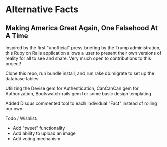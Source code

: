# Alternative Facts

## Making America Great Again, One Falsehood At A Time

Inspired by the first "unofficial" press briefing by the Trump administration, this Ruby on Rails application allows a user to present their own versions of reality for all to see and share.  Very much open to contributions to this project!

Clone this repo, run bundle install, and run rake db:migrate to set up the database tables

Utilizing the Devise gem for Authentication, CanCanCan gem for Authorization, Bootswatch-rails gem for some basic design templating

Added Disqus commented tool to each individual "Fact" instead of rolling our own

Todo / Wishlist:
* Add "tweet" functionality
* Add ability to upload an image
* Add voting mechanism
